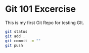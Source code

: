 # Git 101 Excercise

This is my first Git Repo for testing GIt.

```bash
git status
git add .
git commit -m ""
git push
```